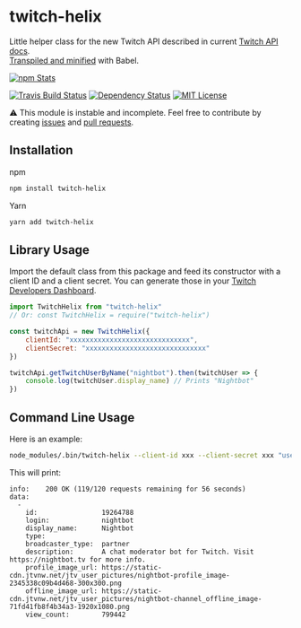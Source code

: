 # twitch-helix
Little helper class for the new Twitch API described in current [Twitch API docs](https://dev.twitch.tv/docs/api/reference).<br>
[Transpiled and minified](https://unpkg.com/twitch-helix) with Babel.

[![npm Stats](https://nodei.co/npm/twitch-helix.png?downloads=true&downloadRank=true&stars=true)](https://nodei.co/npm/twitch-helix/)

[![Travis Build Status](https://api.travis-ci.org/Jaid/twitch-helix.svg)](https://travis-ci.org/Jaid/twitch-helix)
[![Dependency Status](https://gemnasium.com/badges/github.com/Jaid/twitch-helix.svg)](https://gemnasium.com/github.com/Jaid/twitch-helix)
[![MIT License](https://img.shields.io/badge/license-MIT-blue.svg)](https://raw.githubusercontent.com/Jaid/twitch-helix/master/license.txt)

:warning: This module is instable and incomplete. Feel free to contribute by creating [issues](https://github.com/Jaid/twitch-helix/issues) and [pull requests](https://github.com/Jaid/twitch-helix/pulls).

## Installation

npm
```bash
npm install twitch-helix
```

Yarn
```bash
yarn add twitch-helix
```

## Library Usage

Import the default class from this package and feed its constructor with a client ID and a client secret. You can generate those in your [Twitch Developers Dashboard](https://dev.twitch.tv/dashboard/apps).

```jsx
import TwitchHelix from "twitch-helix"
// Or: const TwitchHelix = require("twitch-helix")

const twitchApi = new TwitchHelix({
    clientId: "xxxxxxxxxxxxxxxxxxxxxxxxxxxxxx",
    clientSecret: "xxxxxxxxxxxxxxxxxxxxxxxxxxxxxx"
})

twitchApi.getTwitchUserByName("nightbot").then(twitchUser => {
    console.log(twitchUser.display_name) // Prints "Nightbot"
})
```

## Command Line Usage

Here is an example:
```bash
node_modules/.bin/twitch-helix --client-id xxx --client-secret xxx "users?login=nightbot"
``` 

This will print:
```
info:    200 OK (119/120 requests remaining for 56 seconds)
data: 
  - 
    id:                19264788
    login:             nightbot
    display_name:      Nightbot
    type:              
    broadcaster_type:  partner
    description:       A chat moderator bot for Twitch. Visit https://nightbot.tv for more info.
    profile_image_url: https://static-cdn.jtvnw.net/jtv_user_pictures/nightbot-profile_image-2345338c09b4d468-300x300.png
    offline_image_url: https://static-cdn.jtvnw.net/jtv_user_pictures/nightbot-channel_offline_image-71fd41fb8f4b34a3-1920x1080.png
    view_count:        799442
```
